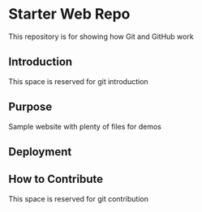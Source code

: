 # Starter Web Repo

This repository is for showing how Git and GitHub work

## Introduction

This space is reserved for git introduction

## Purpose

Sample website with plenty of files for demos

## Deployment


## How to Contribute

This space is reserved for git contribution